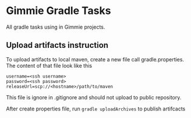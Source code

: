 # Gimmie Gradle Tasks

All gradle tasks using in Gimmie projects.

## Upload artifacts instruction

To upload artifacts to local maven, create a new file call gradle.properties.
The content of that file look like this

```
username=<ssh username>
password=<ssh password>
releaseUrl=scp://<hostname>/path/to/maven
```

This file is ignore in .gitignore and should not upload to public repository.

After create properties file, run `gradle uploadArchives` to publish artifcacts
